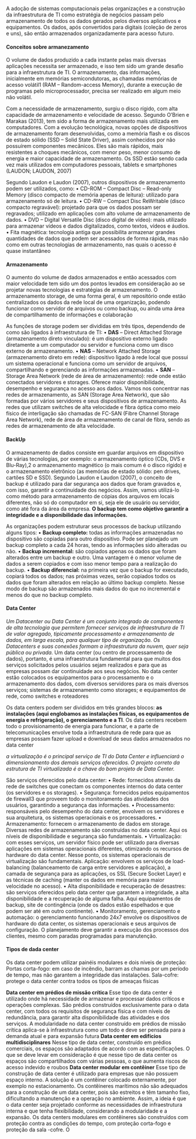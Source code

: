 A adoção de sistemas computacionais pelas organizações e a construção da infraestrutura de TI como estratégia de negócios passam pelo armazenamento de todos os dados gerados pelos diversos aplicativos e equipamentos. Os dados, após convertidos para digitais (coleção de zeros e uns), são então armazenados organizadamente para acesso futuro.

#### Conceitos sobre armanezamento 

O volume de dados produzido a cada instante pelas mais diversas aplicações necessita ser armazenado, e isso tem sido um grande desafio para a infraestrutura de TI. O armazenamento, das informações, inicialmente em memórias semicondutoras, as chamadas memórias de acesso volátil1 (RAM – Random-access Memory), durante a execução de programas pelo microprocessador, precisa ser realizado em algum meio não volátil.

Com a necessidade de armazenamento, surgiu o disco rígido, com alta capacidade de armazenamento e velocidade de acesso. Segundo O’Brien e Marakas (2013), tem sido a forma de armazenamento mais utilizada em computadores. Com a evolução tecnológica, novas opções de dispositivos de armazenamento foram desenvolvidas, como a memória flash e os discos de estado sólido (SSD – Solid State Driver), assim conhecidos por não possuírem componentes mecânicos. Eles são mais rápidos, mais resistentes a choques mecânicos, com menor peso, menor consumo de energia e maior capacidade de armazenamento. Os SSD estão sendo cada vez mais utilizados em computadores pessoais, tablets e smartphones (LAUDON; LAUDON, 2007)

Segundo Laudon e Laudon (2007), outros dispositivos de armazenamento podem ser utilizados, como:
• CD-ROM – Compact Disc – Read-only Memory (disco compacto de memória apenas de leitura): utilizado para armazenamento
só de leitura.
• CD-RW – Compact Disc ReWritable (disco compacto regravável):
projetado para que os dados possam ser regravados; utilizado
em aplicações com alto volume de armazenamento de dados.
• DVD – Digital Versatile Disc (disco digital de vídeo): mais utilizado para armazenar vídeos e dados digitalizados, como textos,
vídeos e áudios.
• Fita magnética: tecnologia antiga que possibilita armazenar grandes quantidades de dados que podem ser acessados de forma
rápida, mas não como em outras tecnologias de armazenamento, nas quais o acesso é quase instantâneo

#### Armazenamento 
O aumento do volume de dados armazenados e então acessados com maior velocidade tem sido um dos pontos levados em consideração ao se projetar novas tecnologias e estratégias de armazenamento. O armazenamento storage, de uma forma geral, é um repositório onde estão centralizados os dados da rede local de uma organização, podendo funcionar como servidor de arquivos ou como backup, ou ainda uma área de compartilhamento de informações e colaboração

As funções de storage podem ser divididas em três tipos, dependendo de como são ligados à infraestrutura de TI:
• **DAS** – Direct Attached Storage (armazenamento direto vinculado): é um dispositivo externo ligado diretamente a um
computador ou servidor e funciona como um disco externo de
armazenamento.
• **NAS** – Network Attached Storage (armazenamento direto em
rede): dispositivo ligado à rede local que possui um sistema
operacional e funciona como um servidor de arquivos, compartilhando e gerenciando as informações armazenadas.
• **SAN** – Storage Area Network (rede de área de armazenamento): rede onde estão conectados servidores e storages. Oferece
maior disponibilidade, desempenho e segurança no acesso aos
dados.
Vamos nos concentrar nas redes de armazenamento, as SAN
(Storage Area Network), que são formadas por vários servidores e seus
dispositivos de armazenamento. As redes que utilizam switches de alta
velocidade e fibra óptica como meio físico de interligação são chamadas de FC-SAN (Fibre Channel Storage Area Network), rede de área de armazenamento de canal de fibra, sendo as redes de armazenamento de alta velocidade.

#### BackUp
O armazenamento de dados consiste em guardar arquivos em dispositivo de várias tecnologias, por exemplo: o armazenamento óptico (CDs, DVS e Blu-Ray),2 o armazenamento magnético (o mais comum é o disco rígido) e o armazenamento eletrônico (as memórias de estado sólido: pen drives, cartões SD e SSD). Segundo Laudon e Laudon (2007), o conceito de backup é utilizado para dar segurança aos dados que foram gravados e, com isso, garantir a continuidade dos negócios. Assim, vamos utilizá-lo como método para armazenamento de cópias dos arquivos em locais diferentes, não só do computador em si, seja ele de usuário ou servidor, como até fora da área da empresa. **O backup tem como objetivo garantir a integridade e a disponibilidade das informações.**

As organizações podem estruturar seus processos de backup utilizando alguns tipos:
• **Backup completo:** todas as informações armazenadas no dispositivo são copiadas para outro dispositivo. Pode ser planejado
um backup completo a cada 24 horas, tendo as informações sido
alteradas ou não.
• **Backup incremental:** são copiados apenas os dados que foram
alterados entre um backup e outro. Uma vantagem é o menor
volume de dados a serem copiados e com isso menor tempo
para a realização do backup.
• **Backup diferencial:** na primeira vez que o backup for executado,
copiará todos os dados; nas próximas vezes, serão copiados todos os dados que foram alterados em relação ao último backup
completo. Nesse modo de backup são armazenados mais dados
do que no incremental e menos do que no backup completo. 

#### Data Center 
*Um Datacenter ou Data Center é um conjunto integrado de componentes de alta tecnologia que permitem fornecer serviços de infraestrutura de TI de valor agregado, tipicamente processamento e armazenamento de dados, em larga escala, para qualquer tipo de organização. Os Datacenters e suas conexões formam a infraestrutura da nuvem, quer seja pública ou privada.*
Um data center (ou centro de processamento de dados), portanto, é uma infraestrutura fundamental para que muitos dos serviços solicitados pelos usuários sejam realizados e para que as empresas possam dar continuidade aos seus negócios. No data center estão colocados os equipamentos para o processamento e o armazenamento dos dados, com diversos servidores para os mais diversos serviços; sistemas de armazenamento como storages; e equipamentos de rede, como switches e roteadores

Os data centers podem ser divididos em três grandes blocos: **as instalações (aqui englobamos as instalações físicas, os equipamentos de energia e refrigeração), o gerenciamento e a TI**. Os data centers recebem todo o provisionamento de energia para funcionar, e a parte de telecomunicações envolve toda a infraestrutura de rede para que as empresas possam fazer upload e download de seus dados armazenados no data center

*a virtualização é o principal serviço de TI do Data Center e influenciará o dimensionamento dos demais serviços oferecidos. O projeto correto da estrutura de TI virtualizada é a chave do bom projeto de Data Center.*

São serviços oferecidos pelo data center:
• Rede: fornecidos através da rede de switches que conectam
os componentes internos do data center (os servidores e os
storages).
• Segurança: fornecidos pelos equipamentos de firewall3
 que proveem todo o monitoramento das atividades dos usuários, garantindo a segurança das informações.
• Processamento: responsáveis pelo desempenho do data center,
envolvem os servidores e sua arquitetura, os sistemas operacionais e os processadores.
• Armazenamento: fornecem o armazenamento de dados em
storage. Diversas redes de armazenamento são construídas no
data center. Aqui os níveis de disponibilidade e segurança são
fundamentais.
• Virtualização: com esses serviços, um servidor físico pode ser
utilizado para diversas aplicações em sistemas operacionais
diferentes, otimizando os recursos de hardware do data center.
Nesse ponto, os sistemas operacionais de virtualização são
fundamentais.
Aplicação: envolvem os serviços de load-balancing (balanceamento de carga entre servidores e aplicação), a camada de
segurança para as aplicações, os SSL (Secure Socket Layer)
e as técnicas de caching (manter os dados em memória para
maior velocidade no acesso).
• Alta disponibilidade e recuperação de desastres: são serviços
oferecidos pelo data center que garantem a integridade, a alta
disponibilidade e a recuperação de alguma falha. Aqui equipamentos de backup, site de contingência (onde os dados estão
espelhados e que podem ser até em outro continente).
• Monitoramento, gerenciamento e automação: o gerenciamento
funcionando 24x7 envolve os dispositivos de hardware do data
center, os sistemas operacionais e seus arquivos de configuração. O planejamento deve garantir a execução dos processos dos
clientes, mesmo com paradas programadas para manutenção.

#### Tipos de dada center
Os data center podem utilizar painéis modulares e dois níveis de proteção: 
Portas corta-fogo: em caso de incêndio, barram as chamas
por um período de tempo, mas não garantem a integridade das
instalações. 
Sala-cofre: protege o data center contra todos os tipos de ameaças físicas

**Data center em prédios de missão crítica**
Esse tipo de data center é utilizado onde há necessidade de armazenar e processar dados críticos e operações complexas. São prédios construídos exclusivamente para o data center, com todos os requisitos de segurança física e com níveis de redundância, para garantir alta disponibilidade das atividades e dos serviços. A modularidade no data center construído em prédios de missão crítica aplica-se à infraestrutura como um todo e deve ser pensada para a demanda atual e para expansão futura
**Data center em edifícios multidisciplinares** Nesse tipo de data center, construído em prédios comerciais, os espaços são adaptados de acordo com as especificações. O que se deve levar em consideração é que nesse tipo de data center os espaços são compartilhados com várias pessoas, o que aumenta riscos de acesso indevido e roubos
**Data center modular em contêiner**  Esse tipo de construção de data center é utilizado para empresas que não possuem espaço interno. A solução é um contêiner colocado externamente, por exemplo no estacionamento. Os contêineres marítimos não são adequados para a construção de um data center, pois são estreitos e têm tamanho fixo, dificultando a manutenção e a operação no ambiente. Assim, a ideia é que o data center seja projetado conforme as necessidades de infraestrutura interna e que tenha flexibilidade, considerando a modularidade e a expansão. Os data centers modulares em contêineres são construídos com proteção contra as condições do tempo, com proteção corta-fogo e proteção da sala­ -cofre. O